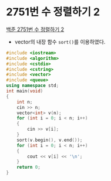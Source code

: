 # 2751번 수 정렬하기 2

[백준 2751번 수 정렬하기 2](https://www.acmicpc.net/problem/2751)

- vector의 내장 함수 `sort()`를 이용하였다.

```c++
#include <iostream>
#include <algorithm>
#include <cstdio>
#include <cstring>
#include <vector>
#include <queue>
using namespace std;
int main(void)
{
    int n;
    cin >> n;
    vector<int> v(n);
    for (int i = 0; i < n; i++)
    {
        cin >> v[i];
    }
    sort(v.begin(), v.end());
    for (int i = 0; i < n; i++)
    {
        cout << v[i] << '\n';
    }
    return 0;
}

```

